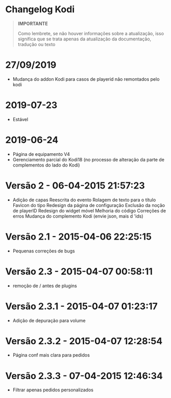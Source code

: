 # Changelog Kodi

>**IMPORTANTE**
>
>Como lembrete, se não houver informações sobre a atualização, isso significa que se trata apenas da atualização da documentação, tradução ou texto

# 27/09/2019

- Mudança do addon Kodi para casos de playerid não remontados pelo kodi 

# 2019-07-23

- Estável

# 2019-06-24

- Página de equipamento V4
- Gerenciamento parcial do Kodi18 (no processo de alteração da parte de complementos do lado do Kodi)

# Versão 2 - 06-04-2015 21:57:23

- Adição de capas Reescrita do evento Rolagem de texto para o título Favicon do tipo Redesign da página de configuração Exclusão da noção de playerID Redesign do widget móvel Melhoria do código Correções de erros Mudança do complemento Kodi (envie json, mais d 'ids)

# Versão 2.1 - 2015-04-06 22:25:15

- Pequenas correções de bugs

# Versão 2.3 - 2015-04-07 00:58:11

- remoção de / antes de plugins

# Versão 2.3.1 - 2015-04-07 01:23:17

- Adição de depuração para volume

# Versão 2.3.2 - 2015-04-07 12:28:54

- Página conf mais clara para pedidos

# Versão 2.3.3 - 07-04-2015 12:46:34

- Filtrar apenas pedidos personalizados
